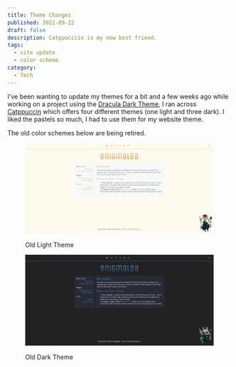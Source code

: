 ```yaml
---
title: Theme Changes
published: 2022-09-22
draft: false
description: Catppucccin is my new best friend.
tags:
  - site update
  - color scheme
category:
  - Tech
---
```


I've been wanting to update my themes for a bit and a few weeks ago while
working on a project using the [Dracula Dark Theme](https://draculatheme.com), I
ran across [Catppuccin](https://catppuccin.com) which offers four different
themes (one light and three dark). I liked the pastels so much, I had to use
them for my website theme.

The old color schemes below are being retired.

<!--truncate-->

<figure>

![Old Light Theme](./imgs/20220922-light.png)

<figcaption>Old Light Theme</figcaption>

</figure>

<figure>

![Old Dark Theme](./imgs/20220922-dark.png)

<figcaption>Old Dark Theme</figcaption>

</figure>

